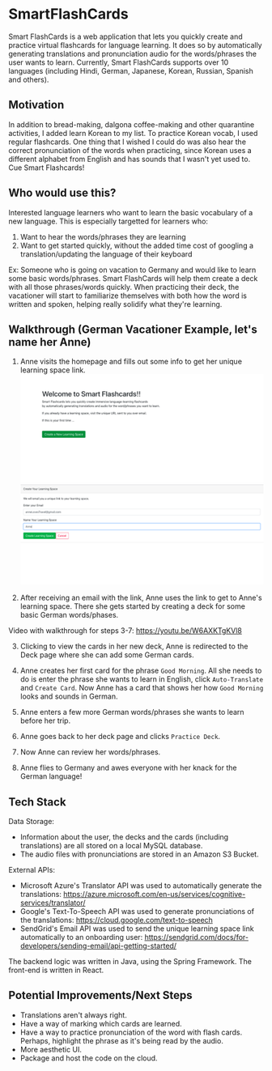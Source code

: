 # SmartFlashCards

Smart FlashCards is a web application that lets you quickly create and practice virtual flashcards for language learning. It does so by automatically generating translations and pronunciation audio for the words/phrases the user wants to learn. Currently, Smart FlashCards supports over 10 languages (including Hindi, German, Japanese, Korean, Russian, Spanish and others).

## Motivation
In addition to bread-making, dalgona coffee-making and other quarantine activities, I added learn Korean to my list. To practice Korean vocab, I used regular flashcards. One thing that I wished I could do was also hear the correct pronunciation of the words when practicing, since Korean uses a different alphabet from English and has sounds that I wasn't yet used to. Cue Smart Flashcards!

## Who would use this?
Interested language learners who want to learn the basic vocabulary of a new language. This is especially targetted for learners who:
1. Want to hear the words/phrases they are learning
2. Want to get started quickly, without the added time cost of googling a translation/updating the language of their keyboard

Ex: Someone who is going on vacation to Germany and would like to learn some basic words/phrases. Smart FlashCards will help them create a deck with all those phrases/words quickly. When practicing their deck, the vacationer will start to familiarize themselves with both how the word is written and spoken, helping really solidify what they're learning.

## Walkthrough (German Vacationer Example, let's name her Anne)
1. Anne visits the homepage and fills out some info to get her unique learning space link.
![Main](https://github.com/KatiaVi/SmartFlashCards/blob/master/MainPage.png)
![Onboard](https://github.com/KatiaVi/SmartFlashCards/blob/master/UserOnboard.png)

2. After receiving an email with the link, Anne uses the link to get to Anne's learning space. There she gets started by creating a deck for some basic German words/phases.

Video with walkthrough for steps 3-7: https://youtu.be/W6AXKTgKVl8

3. Clicking to view the cards in her new deck, Anne is redirected to the Deck page where she can add some German cards.
4. Anne creates her first card for the phrase `Good Morning`. All she needs to do is enter the phrase she wants to learn in English, click `Auto-Translate` and `Create Card`. Now Anne has a card that shows her how `Good Morning` looks and sounds in German.
5. Anne enters a few more German words/phrases she wants to learn before her trip.
6. Anne goes back to her deck page and clicks `Practice Deck`.
7. Now Anne can review her words/phrases.

8. Anne flies to Germany and awes everyone with her knack for the German language!

## Tech Stack
Data Storage: 
- Information about the user, the decks and the cards (including translations) are all stored on a local MySQL database.
- The audio files with pronunciations are stored in an Amazon S3 Bucket.

External APIs:
- Microsoft Azure's Translator API was used to automatically generate the translations: https://azure.microsoft.com/en-us/services/cognitive-services/translator/
- Google's Text-To-Speech API was used to generate pronunciations of the translations: https://cloud.google.com/text-to-speech
- SendGrid's Email API was used to send the unique learning space link automatically to an onboarding user: https://sendgrid.com/docs/for-developers/sending-email/api-getting-started/

The backend logic was written in Java, using the Spring Framework. The front-end is written in React.

## Potential Improvements/Next Steps
- Translations aren't always right.
- Have a way of marking which cards are learned.
- Have a way to practice pronunciation of the word with flash cards. Perhaps, highlight the phrase as it's being read by the audio.
- More aesthetic UI.
- Package and host the code on the cloud.

